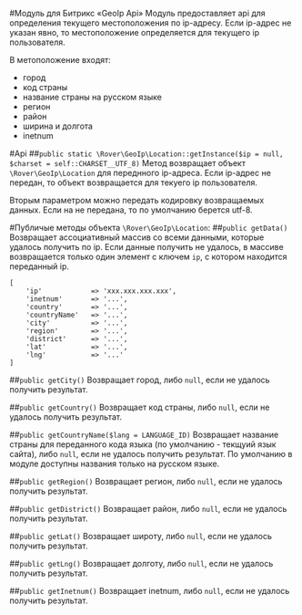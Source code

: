#Модуль для Битрикс «GeoIp Api»
Модуль предоставляет api для определения текущего местоположения по ip-адресу. Если ip-адрес не указан явно, то местоположение определяется для текущего ip пользователя.

В метоположение входят:

* город
* код страны
* название страны на русском языке
* регион
* район
* ширина и долгота
* inetnum

#Api
##`public static \Rover\GeoIp\Location::getInstance($ip = null, $charset = self::CHARSET__UTF_8)`
Метод возвращает объект `\Rover\GeoIp\Location` для переднного ip-адреса. Если ip-адрес не передан, то объект возвращается для текуего ip пользователя.

Вторым параметром можно передать кодировку возвращаемых данных. Если на не передана, то по умолчанию берется utf-8.
 
#Публичые методы объекта `\Rover\GeoIp\Location`:
##`public getData()`
Возвращает ассоциативный массив со всеми данными, которые удалось получить по ip. Если данные получить не удалось, в массиве возвращается только один элемент с ключем `ip`, с котором находится переданный ip.

	[
		'ip'            => 'xxx.xxx.xxx.xxx',
		'inetnum'       => '...',
		'country'       => '...',
		'countryName'   => '...',
		'city'          => '...',
		'region'        => '...',
		'district'      => '...',
		'lat'           => '...',
		'lng'           => '...'
	]	
	
##`public getCity()`
Возвращает город, либо `null`, если не удалось получить результат.	

##`public getCountry()`
Возвращает код страны, либо `null`, если не удалось получить результат.	

##`public getCountryName($lang = LANGUAGE_ID)`
Возвращает название страны для переданного кода языка (по умолчанию - текщуий язык сайта), либо `null`, если не удалось получить результат. По умолчанию в модуле доступны названия только на русском языке.
	
##`public getRegion()`
Возвращает регион, либо `null`, если не удалось получить результат.	
	
##`public getDistrict()`
Возвращает район, либо `null`, если не удалось получить результат.
		
##`public getLat()`
Возвращает широту, либо `null`, если не удалось получить результат.	
			
##`public getLng()`
Возвращает долготу, либо `null`, если не удалось получить результат.	
				
##`public getInetnum()`
Возвращает inetnum, либо `null`, если не удалось получить результат.	
	